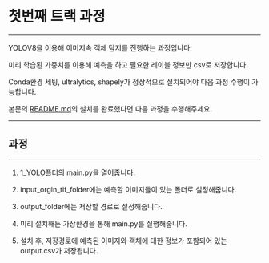 # 첫번째 트랙 과정
---
 YOLOV8을 이용해 이미지속 객체 탐지를 진행하는 과정입니다.

 미리 학습된 가중치를 이용해 예측을 하고 필요한 레이블 정보만 csv로 저장합니다.

 Conda환경 세팅, ultralytics, shapely가 정상적으로 설치되어야 다음 과정 수행이 가능합니다.
 
 본문의 [README.md](https://github.com/tjdeo1102/JBNU_Capstone-2023/blob/main/README.md)의 설치를 완료했다면 다음 과정을 수행해주세요.

---

## 과정
---

1. 1_YOLO폴더의 main.py을 열어줍니다.

2. input_orgin_tif_folder에는 예측할 이미지들이 있는 폴더로 설정해줍니다.

3. output_folder에는 저장할 경로로 설정해줍니다.

4. 미리 설치해둔 가상환경을 통해 main.py를 실행해줍니다.

5. 설치 후, 저장경로에 예측된 이미지와 객체에 대한 정보가 포함되어 있는 output.csv가 저장됩니다.
